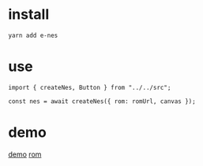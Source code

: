 # install

```
yarn add e-nes
```

# use
```
import { createNes, Button } from "../../src";

const nes = await createNes({ rom: romUrl, canvas });
```

# demo 
[demo](https://e-nes.vercel.app/)
[rom](http://www.emumax.com/roms/detail/4274)
